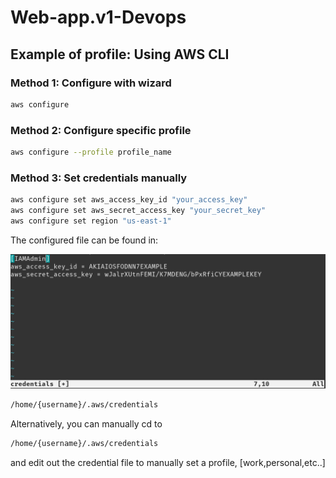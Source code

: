 # Web-app.v1-Devops

## Example of profile: Using AWS CLI

### Method 1: Configure with wizard
```sh
aws configure
```
### Method 2: Configure specific profile

```sh
aws configure --profile profile_name
```
### Method 3: Set credentials manually

```sh
aws configure set aws_access_key_id "your_access_key"
aws configure set aws_secret_access_key "your_secret_key"
aws configure set region "us-east-1"
```
The configured file can be found in:

![alt text](Misc/1.png)

```sh
/home/{username}/.aws/credentials
```
Alternatively, you can manually cd to 
```sh
/home/{username}/.aws/credentials
``` 
and edit out the credential file to manually set a profile, [work,personal,etc..]


